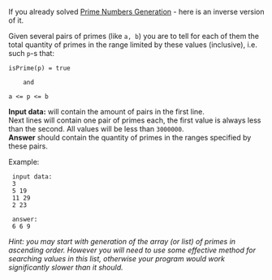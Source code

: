 <!-- #Title -->
If you already solved [Prime Numbers Generation](./prime-numbers-generation) - here is an inverse version of it.

Given several pairs of primes (like `a, b`) you are to tell for each of them the total quantity of primes in the range
limited by these values (inclusive), i.e. such `p`-s that:

    isPrime(p) = true
	
		and
	
	a <= p <= b

**Input data:** will contain the amount of pairs in the first line.  
Next lines will contain one pair of primes each, the first value is always less than the second. All values will be less
than `3000000`.  
**Answer** should contain the quantity of primes in the ranges specified by these pairs.

Example:

     input data:
	 3
	 5 19
	 11 29
	 2 23
	 
	 answer:
	 6 6 9

*Hint: you may start with generation of the array (or list) of primes in ascending order. However you will need to
use some effective method for searching values in this list, otherwise your program would work significantly slower
than it should.*